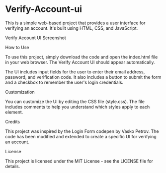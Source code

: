 # Verify-Account-ui

This is a simple web-based project that provides a user interface for verifying an account. It's built using HTML, CSS, and JavaScript.

Verify Account UI Screenshot

How to Use

To use this project, simply download the code and open the index.html file in your web browser. The Verify Account UI should appear automatically.

The UI includes input fields for the user to enter their email address, password, and verification code. It also includes a button to submit the form and a checkbox to remember the user's login credentials.

Customization

You can customize the UI by editing the CSS file (style.css). The file includes comments to help you understand which styles apply to each element.

Credits

This project was inspired by the Login Form codepen by Vasko Petrov. The code has been modified and extended to create a specific UI for verifying an account.

License

This project is licensed under the MIT License - see the LICENSE file for details.
